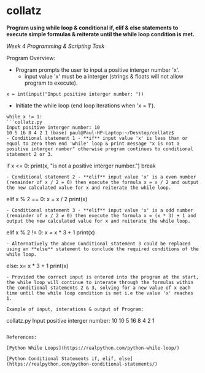 # collatz
**Program using while loop & conditional if, elif & else statements to execute simple formulas & reiterate until the while loop condition is met.**

*Week 4 Programming & Scripting Task*

Program Overview:
- Program prompts the user to input a positive interger number 'x'.
  - input value 'x' must be a interger (strings & floats will not allow program to execute).
```
x = int(input("Input positive interger number: "))
```
- Initiate the while loop (end loop iterations when 'x = 1').
```
while x != 1:
```collatz.py
Input positive interger number: 10
10 5 16 8 4 2 1 (base) paul@Paul-HP-Laptop:~/Desktop/collatz$ 
- Conditional statement 1 - **if** input value 'x' is less than or equal to zero then end 'while' loop & print message "x is not a positive interger number" otherwise program continues to conditional statement 2 or 3.
```
  if x <= 0:
    print(x, "is not a positive interger number.")
    break
```
- Conditional statement 2 - **elif** input value 'x' is a even number (remainder of x / 2 = 0) then execute the formula x = x / 2 and output the new calculated value for x and reiterate the while loop.
```    
  elif x % 2 == 0:
    x = x / 2
    print(x)
```
- Conditional statement 3 - **elif** input value 'x' is a odd number (remainder of x / 2 ≠ 0) then execute the formula x = (x * 3) + 1 and output the new calculated value for x and reiterate the while loop.
```
  elif x % 2 != 0:
    x = x * 3 + 1
    print(x)
```
- Alternatively the above Conditional statement 3 could be replaced using an **else** statement to conclude the required conditions of the while loop.
```
  else:
    x= x * 3 + 1
    print(x)
```
- Provided the correct input is entered into the program at the start, the while loop will continue to interate through the formulas within the conditional statements 2 & 3, solving for a new value of x each time until the while loop condition is met i.e the value 'x' reaches 1.  

Example of input, interations & output of Program:
```
collatz.py
Input positive interger number: 10
10 5 16 8 4 2 1
```

References:

[Python While Loops](https://realpython.com/python-while-loop/)

[Python Conditional Statements if, elif, else](https://realpython.com/python-conditional-statements/)
 
